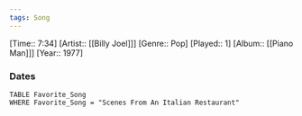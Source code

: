 ```yaml
---
tags: Song  
---
```

[Time:: 7:34]
[Artist:: [[Billy Joel]]]
[Genre:: Pop]
[Played:: 1]
[Album:: [[Piano Man]]]
[Year:: 1977]
### Dates
````dataview
TABLE Favorite_Song
WHERE Favorite_Song = "Scenes From An Italian Restaurant"
````